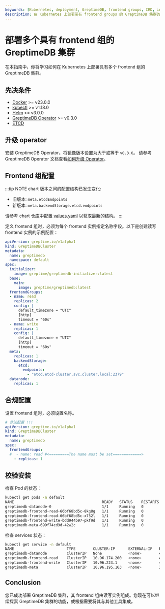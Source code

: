 ```yaml
---
keywords: [Kubernetes, deployment, GreptimeDB, frontend groups, CRD, installation, verification]
description: 在 Kubernetes 上部署带有 frontend groups 的 GreptimeDB 集群的分步指南，包括先决条件、配置、安装和验证。
---
```


# 部署多个具有 frontend 组的 GreptimeDB 集群

在本指南中，你将学习如何在 Kubernetes 上部署具有多个 frontend 组的 GreptimeDB 集群。

## 先决条件

- [Docker](https://docs.docker.com/get-started/get-docker/) >= v23.0.0
- [kubectl](https://kubernetes.io/docs/tasks/tools/install-kubectl/) >= v1.18.0
- [Helm](https://helm.sh/docs/intro/install/) >= v3.0.0
- [GreptimeDB Operator](https://github.com/GrepTimeTeam/greptimedb-operator) >= v0.3.0
- [ETCD](https://github.com/bitnami/charts/tree/main/bitnami/etcd)

## 升级 operator

安装 GreptimeDB Operator，将镜像版本设置为大于或等于 `v0.3.0`。
请参考 GreptimeDB Operator 文档查看[如何升级 Operator](/user-guide/deployments-administration/deploy-on-kubernetes/greptimedb-operator-management/#升级)。

## Frontend 组配置

:::tip NOTE
chart 版本之间的配置结构已发生变化:

- 旧版本: `meta.etcdEndpoints`
- 新版本: `meta.backendStorage.etcd.endpoints`

请参考 chart 仓库中配置 [values.yaml](https://github.com/GreptimeTeam/helm-charts/blob/main/charts/greptimedb-cluster/values.yaml) 以获取最新的结构。
:::

定义 frontend 组时，必须为每个 frontend 实例指定名称字段。以下是创建读写 frontend 实例的示例配置：

```yaml
apiVersion: greptime.io/v1alpha1
kind: GreptimeDBCluster
metadata:
  name: greptimedb
  namespace: default
spec:
  initializer:
    image: greptime/greptimedb-initializer:latest
  base:
    main:
      image: greptime/greptimedb:latest  
  frontendGroups:
  - name: read
    replicas: 2
    config: |
      default_timezone = "UTC"
      [http]
      timeout = "60s"
  - name: write
    replicas: 1
    config: |
      default_timezone = "UTC"
      [http]
      timeout = "60s"
  meta:
    replicas: 1
    backendStorage:
      etcd:
        endpoints:
          - "etcd.etcd-cluster.svc.cluster.local:2379"
  datanode:
    replicas: 1
```

## 合规配置

设置 frontend 组时，必须设置名称。

```yaml
# 非法配置 !!!
apiVersion: greptime.io/v1alpha1
kind: GreptimeDBCluster
metadata:
  name: greptimedb
spec:
  frontendGroups: 
  #  - name: read #<=========The name must be set=============>
    - replicas: 1
```    

## 校验安装

检查 Pod 的状态：

```bash
kubectl get pods -n default
NAME                                        READY   STATUS    RESTARTS   AGE
greptimedb-datanode-0                       1/1     Running   0          27s
greptimedb-frontend-read-66bf68bd5c-8kg8g   1/1     Running   0          21s
greptimedb-frontend-read-66bf68bd5c-x752l   1/1     Running   0          21s
greptimedb-frontend-write-bdd944b97-pkf9d   1/1     Running   0          21s
greptimedb-meta-699f74cd9d-42w2c            1/1     Running   0          87s
```

检查 services 状态：

```bash
kubectl get service -n default
NAME                        TYPE        CLUSTER-IP      EXTERNAL-IP   PORT(S)                               AGE
greptimedb-datanode         ClusterIP   None            <none>        4001/TCP,4000/TCP                     102s
greptimedb-frontend-read    ClusterIP   10.96.174.200   <none>        4001/TCP,4000/TCP,4002/TCP,4003/TCP   42s
greptimedb-frontend-write   ClusterIP   10.96.223.1     <none>        4001/TCP,4000/TCP,4002/TCP,4003/TCP   42s
greptimedb-meta             ClusterIP   10.96.195.163   <none>        3002/TCP,4000/TCP                     3m4s
```

## Conclusion

您已成功部署 GreptimeDB 集群，其 frontend 组由读写实例组成。您现在可以继续探索 GreptimeDB 集群的功能，或根据需要将其与其他工具集成。
